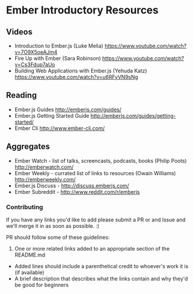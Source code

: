 # Ember Introductory Resources

## Videos

- Introduction to Ember.js (Luke Melia) https://www.youtube.com/watch?v=7O9X5oeAJm4
- Fire Up with Ember (Sara Robinson) https://www.youtube.com/watch?v=Cs3Fdup7aUo
- Building Web Applications with Ember.js (Yehuda Katz) https://www.youtube.com/watch?v=u6RFyVN9sNg

## Reading

- Ember.js Guides http://emberjs.com/guides/
- Ember.js Getting Started Guide http://emberjs.com/guides/getting-started/
- Ember Cli http://www.ember-cli.com/

## Aggregates

- Ember Watch - list of talks, screencasts, podcasts, books (Philip Poots) http://emberwatch.com/
- Ember Weekly - currated list of links to resources (Owain Williams) http://emberweekly.com/
- Ember.js Discuss - http://discuss.emberjs.com/
- Ember Subreddit - http://www.reddit.com/r/emberjs

### Contributing

If you have any links you'd like to add please submit a PR or and Issue and we'll merge it in as soon as possible. :)

PR should follow some of these guidelines:

1. One or more related links added to an appropriate section of the README.md
  - Added lines should include a parenthetical credit to whoever's work it is (if available)
- A brief description that describes what the links contain and why they'd be good for beginners
